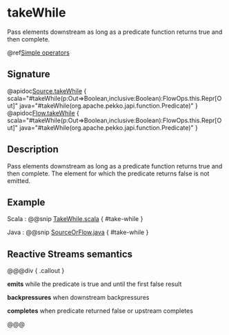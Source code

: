 # takeWhile

Pass elements downstream as long as a predicate function returns true and then complete. 

@ref[Simple operators](../index.md#simple-operators)

## Signature

@apidoc[Source.takeWhile](Source) { scala="#takeWhile(p:Out=&gt;Boolean,inclusive:Boolean):FlowOps.this.Repr[Out]" java="#takeWhile(org.apache.pekko.japi.function.Predicate)" }
@apidoc[Flow.takeWhile](Flow) { scala="#takeWhile(p:Out=&gt;Boolean,inclusive:Boolean):FlowOps.this.Repr[Out]" java="#takeWhile(org.apache.pekko.japi.function.Predicate)" }


## Description

Pass elements downstream as long as a predicate function returns true and then complete. 
The element for which the predicate returns false is not emitted. 

## Example

Scala
:  @@snip [TakeWhile.scala](/docs/src/test/scala/docs/stream/operators/sourceorflow/TakeWhile.scala) { #take-while }

Java
:   @@snip [SourceOrFlow.java](/docs/src/test/java/jdocs/stream/operators/SourceOrFlow.java) { #take-while }

## Reactive Streams semantics

@@@div { .callout }

**emits** while the predicate is true and until the first false result

**backpressures** when downstream backpressures

**completes** when predicate returned false or upstream completes

@@@
